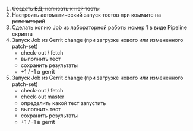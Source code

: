 1. ~~Создать БД, написать к ней тесты~~
2. ~~Настроить автоматический запуск тестов при коммите на репозиторий~~
3. Сделать копию Job из лабораторной работы номер 1 в виде Pipeline скрипта
4. Запуск Job из Gerrit change (при загрузке нового или измененного patch-set)
   * check-out / fetch
   * выполнить тест
   * сохранить результаты
   * +1 / -1 в gerrit
5. Запуск Job из Gerrit change (при загрузке нового или измененного patch-set)
   * check-out / fetch
   * check-out master
   * определить какой тест запустить
   * выполнить тест
   * сохранить результаты
   *  +1 / -1 в gerrit